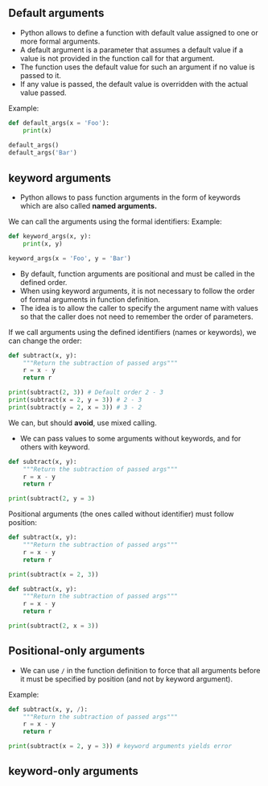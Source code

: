 ## Default arguments

- Python allows to define a function with default value assigned to one or more formal arguments.
- A default argument is a parameter that assumes a default value if a value is not provided in the function call for that argument.
- The function uses the default value for such an argument if no value is passed to it.
- If any value is passed, the default value is overridden with the actual value passed.

Example:
```Python
def default_args(x = 'Foo'):
    print(x)
    
default_args()
default_args('Bar')
```
## keyword arguments

- Python allows to pass function arguments in the form of keywords which are also called **named arguments.**

We can call the arguments using the formal identifiers:
Example:
```Python
def keyword_args(x, y):
	print(x, y)

keyword_args(x = 'Foo', y = 'Bar')
```

- By default, function arguments are positional and must be called in the defined order.
- When using keyword arguments, it is not necessary to follow the order of formal arguments in function definition.
- The idea is to allow the caller to specify the argument name with values so that the caller does not need to remember the order of parameters.

If we call arguments using the defined identifiers (names or keywords), we can change the order:
```Python
def subtract(x, y):
	"""Return the subtraction of passed args"""
	r = x - y
	return r

print(subtract(2, 3)) # Default order 2 - 3
print(subtract(x = 2, y = 3)) # 2 - 3
print(subtract(y = 2, x = 3)) # 3 - 2
```

We can, but should **avoid**, use mixed calling. 
- We can pass values to some arguments without keywords, and for others with keyword.

```Python
def subtract(x, y):
	"""Return the subtraction of passed args"""
	r = x - y
	return r

print(subtract(2, y = 3)
```

Positional arguments (the ones called without identifier) must follow position:
```Python
def subtract(x, y):
	"""Return the subtraction of passed args"""
	r = x - y
	return r

print(subtract(x = 2, 3))
```

```Python
def subtract(x, y):
	"""Return the subtraction of passed args"""
	r = x - y
	return r

print(subtract(2, x = 3))
```

## Positional-only arguments

- We can use `/` in the function definition to force that all arguments before it must be specified by position (and not by keyword argument).

Example:
```Python
def subtract(x, y, /):
	"""Return the subtraction of passed args"""
	r = x - y
	return r

print(subtract(x = 2, y = 3)) # keyword arguments yields error
```

## keyword-only arguments

